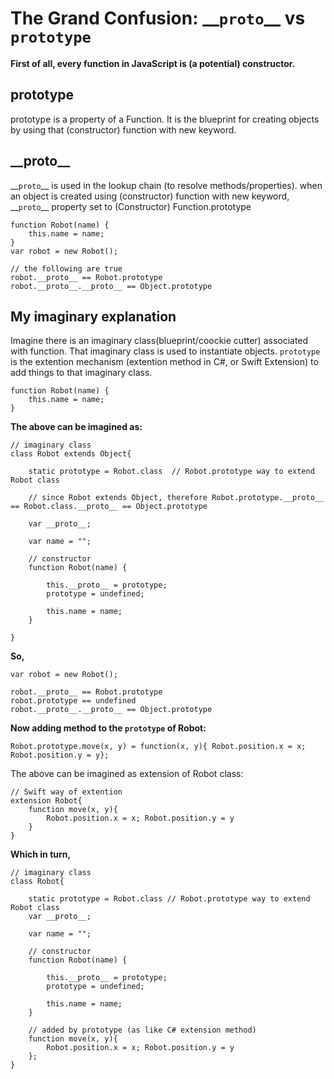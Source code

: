 
# The Grand Confusion: \_\_`proto`\_\_ vs `prototype`

**First of all, every function in JavaScript is (a potential) constructor.**

## prototype
prototype is a property of a Function. It is the blueprint for creating objects by using that (constructor) function with new keyword.

## \_\_proto\_\_
\_\_`proto`\_\_ is used in the lookup chain (to resolve methods/properties). when an object is created using (constructor) function with new keyword, \_\_`proto`\_\_ property set to (Constructor) Function.prototype
```
function Robot(name) {
    this.name = name;
}
var robot = new Robot();

// the following are true   
robot.__proto__ == Robot.prototype
robot.__proto__.__proto__ == Object.prototype
```
## My imaginary explanation
Imagine there is an imaginary class(blueprint/coockie cutter) associated with function. That imaginary class is used to instantiate objects. `prototype` is the extention mechanism (extention method in C#, or Swift Extension) to add things to that imaginary class.      
```
function Robot(name) {
    this.name = name;
}
```
**The above can be imagined as:**     
```
// imaginary class
class Robot extends Object{

	static prototype = Robot.class  // Robot.prototype way to extend Robot class
	
	// since Robot extends Object, therefore Robot.prototype.__proto__ == Robot.class.__proto__ == Object.prototype
	
	var __proto__;
	
	var name = "";
	
	// constructor
	function Robot(name) {
	
		this.__proto__ = prototype;
		prototype = undefined;
		
		this.name = name;
	}

}
```
**So,**    
```
var robot = new Robot();

robot.__proto__ == Robot.prototype
robot.prototype == undefined
robot.__proto__.__proto__ == Object.prototype
```
**Now adding method to the `prototype` of Robot:**
```
Robot.prototype.move(x, y) = function(x, y){ Robot.position.x = x; Robot.position.y = y};
```
The above can be imagined as extension of Robot class:    
```    
// Swift way of extention
extension Robot{
	function move(x, y){    
		Robot.position.x = x; Robot.position.y = y
	}
}
```
**Which in turn,**   
```
// imaginary class
class Robot{

	static prototype = Robot.class // Robot.prototype way to extend Robot class
	var __proto__;
	
	var name = "";
	
	// constructor
	function Robot(name) {
	
		this.__proto__ = prototype;
		prototype = undefined;
		
		this.name = name;
	}
	
	// added by prototype (as like C# extension method)
	function move(x, y){ 
		Robot.position.x = x; Robot.position.y = y
	};
}
```





